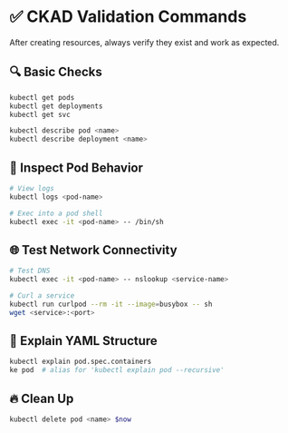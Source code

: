 # ✅ CKAD Validation Commands

After creating resources, always verify they exist and work as expected.

## 🔍 Basic Checks

```bash
kubectl get pods
kubectl get deployments
kubectl get svc

kubectl describe pod <name>
kubectl describe deployment <name>
```

## 🧪 Inspect Pod Behavior

```bash
# View logs
kubectl logs <pod-name>

# Exec into a pod shell
kubectl exec -it <pod-name> -- /bin/sh
```

## 🌐 Test Network Connectivity

```bash
# Test DNS
kubectl exec -it <pod-name> -- nslookup <service-name>

# Curl a service
kubectl run curlpod --rm -it --image=busybox -- sh
wget <service>:<port>
```

## 📄 Explain YAML Structure

```bash
kubectl explain pod.spec.containers
ke pod  # alias for 'kubectl explain pod --recursive'
```

## 🔥 Clean Up

```bash
kubectl delete pod <name> $now
```

